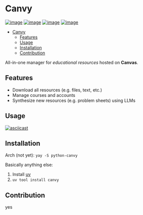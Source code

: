 # Canvy

[![image](https://img.shields.io/badge/code%20style-black-000000.svg)](https://github.com/psf/black)
[![image](https://img.shields.io/pypi/v/canvy.svg)](https://pypi.python.org/pypi/canvy)
[![image](https://img.shields.io/pypi/l/canvy.svg)](https://pypi.python.org/pypi/canvy)
[![image](https://img.shields.io/github/actions/workflow/status/pbjames/canvy/release.yml)](https://github.com/pbjames/canvy/actions)

<!--toc:start-->
- [Canvy](#canvy)
  - [Features](#features)
  - [Usage](#usage)
  - [Installation](#installation)
  - [Contribution](#contribution)
<!--toc:end-->

All-in-one manager for _educational resources_ hosted on **Canvas**.

## Features

- Download all resources (e.g. files, text, etc.)
- Manage courses and accounts
- Synthesize new resources (e.g. problem sheets) using LLMs

## Usage

[![asciicast](https://asciinema.org/a/pEzUGLWc55PfKzXmb282NqtDS.svg)](https://asciinema.org/a/pEzUGLWc55PfKzXmb282NqtDS?speed=2)

## Installation

Arch (not yet):
``yay -S python-canvy``

Basically anything else:

1. Install [uv](https://github.com/astral-sh/uv)
2. ``uv tool install canvy``

## Contribution

yes
